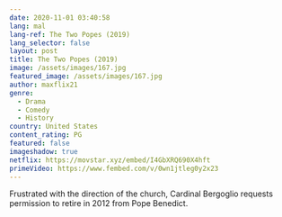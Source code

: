 ```yaml
---
date: 2020-11-01 03:40:58
lang: mal
lang-ref: The Two Popes (2019)
lang_selector: false
layout: post
title: The Two Popes (2019)
image: /assets/images/167.jpg
featured_image: /assets/images/167.jpg
author: maxflix21
genre:
  - Drama
  - Comedy
  - History
country: United States
content_rating: PG
featured: false
imageshadow: true
netflix: https://movstar.xyz/embed/I4GbXRQ690X4hft
primeVideo: https://www.fembed.com/v/0wn1jtleg0y2x23
---
```

Frustrated with the direction of the church, Cardinal Bergoglio requests permission to retire in 2012 from Pope Benedict.